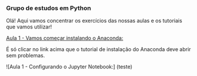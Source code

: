 ### Grupo de estudos em Python ###

Olá!
Aqui vamos concentrar os exercícios das nossas aulas e os tutoriais que vamos utilizar!

[Aula 1 - Vamos começar instalando o Anaconda:](https://github.com/hugonbg/grupo_de_estudos_python/blob/master/anaconda/Instala%C3%A7%C3%A3o%20do%20Anaconda.ipynb)

É só clicar no link acima que o tutorial de instalação do Anaconda deve abrir sem problemas.

![Aula 1 - Configurando o Jupyter Notebook:]
(teste)
